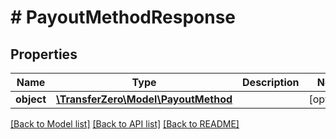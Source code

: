 # # PayoutMethodResponse

## Properties

Name | Type | Description | Notes
------------ | ------------- | ------------- | -------------
**object** | [**\TransferZero\Model\PayoutMethod**](PayoutMethod.md) |  | [optional] 

[[Back to Model list]](../../README.md#documentation-for-models) [[Back to API list]](../../README.md#documentation-for-api-endpoints) [[Back to README]](../../README.md)


